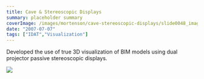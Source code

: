 ```yaml
---
title: Cave & Stereoscopic Displays
summary: placeholder summary
coverImage: /images/mortenson/cave-stereoscopic-displays/slide0048_image045.jpg
date: "2007-07-07"
tags: ["IDAT","Visualization"]
---
```


Developed the use of true 3D visualization of BIM models using dual projector passive stereoscopic displays.

![](/images/mortenson/cave-stereoscopic-displays/slide0048_image047.png)

